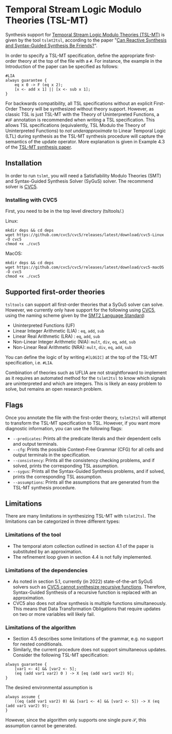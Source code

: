 # Temporal Stream Logic Modulo Theories (TSL-MT)

Synthesis support for [Temporal Stream Logic Modulo Theories (TSL-MT)](https://link.springer.com/chapter/10.1007/978-3-030-99253-8_17) is given by the tool `tslmt2tsl`, according to the paper "[Can Reactive Synthesis and Syntax-Guided Synthesis Be Friends?](https://www.marksantolucito.com/papers/pldi2022.pdf)".

In order to specify a TSL-MT specification, define the appropriate first-order theory at the top of the file with a `#`.
For instance, the example in the Introduction of the paper can be specified as follows:

```
#LIA
always guarantee {
	eq x 0 -> F (eq x 2);
	[x <- add x 1] || [x <- sub x 1];
}
```

For backwards compatibility, all TSL specifications without an explicit First-Order Theory will be synthesized without theory support.
However, as classic TSL is just TSL-MT with the Theory of Uninterpreted Functions, a `#UF` annotation is recommended when writing a TSL specification.
This allows TSL specifications (equivalently, TSL Modulo the Theory of Uninterpreted Functions) to _not underapproximate_ to Linear Temporal Logic (LTL) during synthesis as the TSL-MT synthesis procedure will capture the semantics of the update operator.
More explanation is given in Example 4.3 of the [TSL-MT synthesis paper](https://www.marksantolucito.com/papers/pldi2022.pdf).

## Installation
In order to run `tslmt`, you will need a Satisfiability Modulo Theories (SMT) and Syntax-Guided Synthesis Solver (SyGuS) solver.
The recommend solver is [CVC5](https://cvc5.github.io/).

### Installing with CVC5
First, you need to be in the top level directory (tsltools/.)

Linux:
```
mkdir deps && cd deps
wget https://github.com/cvc5/cvc5/releases/latest/download/cvc5-Linux -O cvc5
chmod +x ./cvc5
```
MacOS:
```
mkdir deps && cd deps
wget https://github.com/cvc5/cvc5/releases/latest/download/cvc5-macOS -O cvc5
chmod +x ./cvc5
```

## Supported first-order theories
`tsltools` can support all first-order theories that a SyGuS solver can solve.
However, we currently only have support for the following using [CVC5](https://cvc5.github.io/), using the naming scheme given by the [SMT2 Language Standard](https://smtlib.cs.uiowa.edu/logics.shtml):

* Uninterpreted Functions (UF)
* Linear Integer Arithmetic (LIA) : `eq`, `add`, `sub`
* Linear Real Arithmetic (LRA) : `eq`, `add`, `sub`
* Non-Linear Integer Arithmetic (NIA): `mult`, `div`, `eq`, `add`, `sub`
* Non-Linear Real Arithmetic (NRA): `mult`, `div`, `eq`, `add`, `sub`

You can define the logic of by writing `#[LOGIC]` at the top of the TSL-MT specification, i.e. `#LIA`.

Combination of theories such as UFLIA are not straightforward to implement as it requires an automated method for the `tslmt2tsl` to know which signals are uninterpreted and which are integers.
This is likely an easy problem to solve, but remains an open research problem.

## Flags
Once you annotate the file with the first-order theory, `tslmt2tsl` will attempt to transform the TSL-MT specification to TSL.
However, if you want more diagnostic information, you can use the following flags:
* `--predicates`: Prints all the predicate literals and their dependent cells and output terminals.
* `--cfg`: Prints the possible Context-Free Grammar (CFG) for all cells and output terminals in the specification.
* `--consistency`: Prints all the consistency checking problems, and if solved, prints the corresponding TSL assumption.
* `--sygus`: Prints all the Syntax-Guided Synthesis problems, and if solved, prints the corresponding TSL assumption.
* `--assumptions`: Prints all the assumptions that are generated from the TSL-MT synthesis procedure.

## Limitations
There are many limitations in synthesizing TSL-MT with `tslmt2tsl`.
The limitations can be categorized in three different types:

### Limitations of the tool
* The temporal atom collection outlined in section 4.1 of the paper is substituted by an approximation.
* The refinement loop given in section 4.4 is not fully implemented.
### Limitations of the dependencies
* As noted in section 5.1, currently (in 2022) state-of-the-art SyGuS solvers such as [CVC5 cannot synthesize recursive functions](https://github.com/cvc5/cvc5/issues/6182).
Therefore, Syntax-Guided Synthesis of a recursive function is replaced with an approximation.
* CVC5 also does not allow synthesis is multiple functions simultaneously.
This means that Data Transformation Obligations that require updates on two or more variables will likely fail.
### Limitations of the algorithm
* Section 4.5 describes some limitations of the grammar, e.g. no support for nested conditionals.
* Similarly, the current procedure does not support simultaneous updates.
Consider the following TSL-MT specification:
```
always guarantee {
	[var1 <- 4] && [var2 <- 5];
	(eq (add var1 var2) 0 ) -> X [eq (add var1 var2) 9];
}
```
The desired environmental assumption is
```
always assume {
	((eq (add var1 var2) 0) && [var1 <- 4] && [var2 <- 5]) -> X (eq (add var1 var2) 9);
}
```
However, since the algorithm only supports one single pure $\mathcal S$, this assumption cannot be generated.
